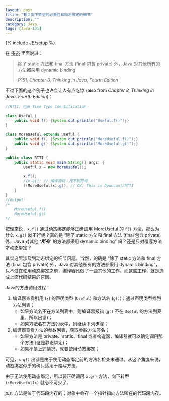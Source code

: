 ```yaml
---
layout: post
title: "有关向下转型的必要性和动态绑定的细节"
description: ""
category: Java
tags: [Java-101]
---
```

{% include JB/setup %}

在 [多态](/java/2009/03/27/polymorphism) 里面说过：

> 除了 static 方法和 final 方法 (final 包含 private) 外，Java 对其他所有的方法都采用 dynamic binding  
> 
> _P151, Chapter 8, Thinking in Java, Fourth Edition_

不过下面的这个例子也许会让人有点吃惊 (also from _Chapter 8, Thinking in Java, Fourth Edition_)：

```java
//RTTI: Run-Time Type Identification  
  
class Useful {  
	public void f() {System.out.println("Useful.f()");}  
}  
  
class MoreUseful extends Useful {  
	public void f() {System.out.println("MoreUseful.f()");}  
	public void g() {System.out.println("MoreUseful.g()");}  
}     
  
public class RTTI {  
	public static void main(String[] args) {  
		Useful x = new MoreUseful();  
		  
		x.f();  
		//x.g(); // 编译错误：找不到符号  
		((MoreUseful)x).g(); // OK. This is Downcast/RTTI  
	}  
}  
//output:  
/* 
	MoreUseful.f() 
	MoreUseful.g() 
*/
```

按理来说，`x.f()` 通过动态绑定能够正确调用 MoreUseful 的 `f()` 方法，那么为什么 `x.g()` 就不行呢？真的是 “除了 static 方法和 final 方法 (final 包含 private) 外，Java 对其他 _**‘所有’**_ 的方法都采用 dynamic binding” 吗？还是只对覆写方法才动态绑定？  

其实这里涉及到动态绑定的细节问题。当然，的确是 “除了 static 方法和 final 方法 (final 包含 private) 外，Java 对其他所有的方法都采用 dynamic binding”，只不过在使用动态绑定之前，编译器还做了一些其他的工作，而这些工作，就是造成上面代码结果的原因。  

Java的方法调用过程：

1. 编译器查看引用 (`x`) 的声明类型 (`Useful`) 和方法名 (`g()`)；通过声明类型找到方法列表；
	* 如果方法名不在方法列表中，则编译器报错 (`g()` 不在 `Useful` 的方法列表里，所以出错)；
	* 如果方法名在方法列表中，则继续下列步骤；
2. 编译器查看方法的参数列表，获取参数方法签名；
	* 如果方法是 private、static、final 或者构造器，编译器就可以确定调用那个方法 (这是静态绑定)；
	* 如果不是上述情况，就要使用动态绑定；

可见，`x.g()` 出错是由于使用动态绑定前的方法名检查未通过。从这个角度来说，动态绑定似乎的确只适用于覆写方法。  

由于无法使用动态绑定，所以要正确调用 `x.g()` 方法，向下转型 `((MoreUseful)x)` 就必不可少了。

_p.s._ 方法是位于代码段内存的；对象中会存一个指针指向方法所在的代码段内存。  
